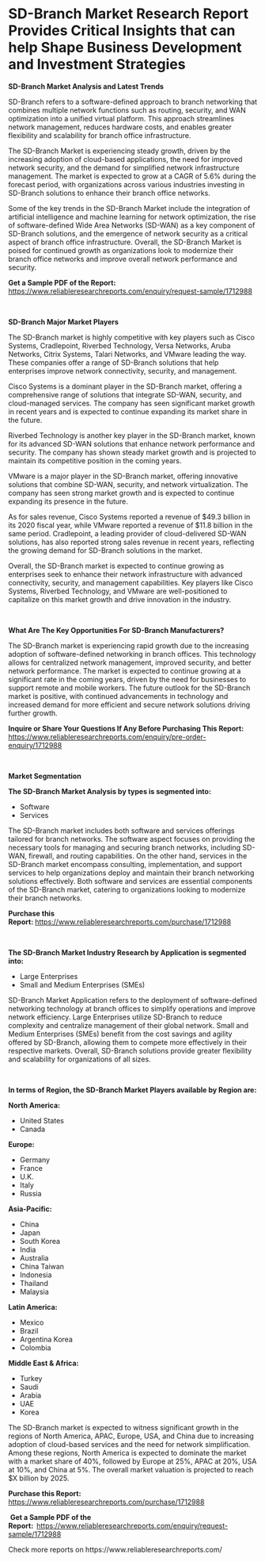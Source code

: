 <p><h1>SD-Branch Market Research Report Provides Critical Insights that can help Shape Business Development and Investment Strategies</h1></p><p><strong>SD-Branch Market Analysis and Latest Trends</strong></p>
<p><p>SD-Branch refers to a software-defined approach to branch networking that combines multiple network functions such as routing, security, and WAN optimization into a unified virtual platform. This approach streamlines network management, reduces hardware costs, and enables greater flexibility and scalability for branch office infrastructure.</p><p>The SD-Branch Market is experiencing steady growth, driven by the increasing adoption of cloud-based applications, the need for improved network security, and the demand for simplified network infrastructure management. The market is expected to grow at a CAGR of 5.6% during the forecast period, with organizations across various industries investing in SD-Branch solutions to enhance their branch office networks.</p><p>Some of the key trends in the SD-Branch Market include the integration of artificial intelligence and machine learning for network optimization, the rise of software-defined Wide Area Networks (SD-WAN) as a key component of SD-Branch solutions, and the emergence of network security as a critical aspect of branch office infrastructure. Overall, the SD-Branch Market is poised for continued growth as organizations look to modernize their branch office networks and improve overall network performance and security.</p></p>
<p><strong>Get a Sample PDF of the Report:&nbsp;</strong> <a href="https://www.reliableresearchreports.com/enquiry/request-sample/1712988">https://www.reliableresearchreports.com/enquiry/request-sample/1712988</a></p>
<p>&nbsp;</p>
<p><strong>SD-Branch Major Market Players</strong></p>
<p><p>The SD-Branch market is highly competitive with key players such as Cisco Systems, Cradlepoint, Riverbed Technology, Versa Networks, Aruba Networks, Citrix Systems, Talari Networks, and VMware leading the way. These companies offer a range of SD-Branch solutions that help enterprises improve network connectivity, security, and management.</p><p>Cisco Systems is a dominant player in the SD-Branch market, offering a comprehensive range of solutions that integrate SD-WAN, security, and cloud-managed services. The company has seen significant market growth in recent years and is expected to continue expanding its market share in the future.</p><p>Riverbed Technology is another key player in the SD-Branch market, known for its advanced SD-WAN solutions that enhance network performance and security. The company has shown steady market growth and is projected to maintain its competitive position in the coming years.</p><p>VMware is a major player in the SD-Branch market, offering innovative solutions that combine SD-WAN, security, and network virtualization. The company has seen strong market growth and is expected to continue expanding its presence in the future.</p><p>As for sales revenue, Cisco Systems reported a revenue of $49.3 billion in its 2020 fiscal year, while VMware reported a revenue of $11.8 billion in the same period. Cradlepoint, a leading provider of cloud-delivered SD-WAN solutions, has also reported strong sales revenue in recent years, reflecting the growing demand for SD-Branch solutions in the market.</p><p>Overall, the SD-Branch market is expected to continue growing as enterprises seek to enhance their network infrastructure with advanced connectivity, security, and management capabilities. Key players like Cisco Systems, Riverbed Technology, and VMware are well-positioned to capitalize on this market growth and drive innovation in the industry.</p></p>
<p>&nbsp;</p>
<p><strong>What Are The Key Opportunities For SD-Branch Manufacturers?</strong></p>
<p><p>The SD-Branch market is experiencing rapid growth due to the increasing adoption of software-defined networking in branch offices. This technology allows for centralized network management, improved security, and better network performance. The market is expected to continue growing at a significant rate in the coming years, driven by the need for businesses to support remote and mobile workers. The future outlook for the SD-Branch market is positive, with continued advancements in technology and increased demand for more efficient and secure network solutions driving further growth.</p></p>
<p><strong>Inquire or Share Your Questions If Any Before Purchasing This Report:</strong> <a href="https://www.reliableresearchreports.com/enquiry/pre-order-enquiry/1712988">https://www.reliableresearchreports.com/enquiry/pre-order-enquiry/1712988</a></p>
<p>&nbsp;</p>
<p><strong>Market Segmentation</strong></p>
<p><strong>The SD-Branch Market Analysis by types is segmented into:</strong></p>
<p><ul><li>Software</li><li>Services</li></ul></p>
<p><p>The SD-Branch market includes both software and services offerings tailored for branch networks. The software aspect focuses on providing the necessary tools for managing and securing branch networks, including SD-WAN, firewall, and routing capabilities. On the other hand, services in the SD-Branch market encompass consulting, implementation, and support services to help organizations deploy and maintain their branch networking solutions effectively. Both software and services are essential components of the SD-Branch market, catering to organizations looking to modernize their branch networks.</p></p>
<p><strong>Purchase this Report:&nbsp;</strong><a href="https://www.reliableresearchreports.com/purchase/1712988">https://www.reliableresearchreports.com/purchase/1712988</a></p>
<p>&nbsp;</p>
<p><strong>The SD-Branch Market Industry Research by Application is segmented into:</strong></p>
<p><ul><li>Large Enterprises</li><li>Small and Medium Enterprises (SMEs)</li></ul></p>
<p><p>SD-Branch Market Application refers to the deployment of software-defined networking technology at branch offices to simplify operations and improve network efficiency. Large Enterprises utilize SD-Branch to reduce complexity and centralize management of their global network. Small and Medium Enterprises (SMEs) benefit from the cost savings and agility offered by SD-Branch, allowing them to compete more effectively in their respective markets. Overall, SD-Branch solutions provide greater flexibility and scalability for organizations of all sizes.</p></p>
<p>&nbsp;</p>
<p><strong>In terms of Region, the SD-Branch Market Players available by Region are:</strong></p>
<p>
    <p> <strong> North America: </strong>
        <ul>
            <li>United States</li>
            <li>Canada</li>
        </ul>
        </p> 
    <p> <strong> Europe: </strong>
        <ul>
            <li>Germany</li>
            <li>France</li>
            <li>U.K.</li>
            <li>Italy</li>
            <li>Russia</li>
        </ul>
        </p> 
    <p> <strong> Asia-Pacific: </strong>
        <ul>
            <li>China</li>
            <li>Japan</li>
            <li>South Korea</li>
            <li>India</li>
            <li>Australia</li>
            <li>China Taiwan</li>
            <li>Indonesia</li>
            <li>Thailand</li>
            <li>Malaysia</li>
        </ul>
        </p> 
    <p> <strong> Latin America: </strong>
        <ul>
            <li>Mexico</li>
            <li>Brazil</li>
            <li>Argentina Korea</li>
            <li>Colombia</li>
        </ul>
        </p> 
    <p> <strong> Middle East & Africa: </strong>
        <ul>
            <li>Turkey</li>
            <li>Saudi</li>
            <li>Arabia</li>
            <li>UAE</li>
            <li>Korea</li>
        </ul>
    </p>
    </p>
<p><p>The SD-Branch market is expected to witness significant growth in the regions of North America, APAC, Europe, USA, and China due to increasing adoption of cloud-based services and the need for network simplification. Among these regions, North America is expected to dominate the market with a market share of 40%, followed by Europe at 25%, APAC at 20%, USA at 10%, and China at 5%. The overall market valuation is projected to reach $X billion by 2025.</p></p>
<p><strong>Purchase this Report: </strong><a href="https://www.reliableresearchreports.com/purchase/1712988">https://www.reliableresearchreports.com/purchase/1712988</a></p>
<p>&nbsp;<strong>Get a Sample PDF of the Report:&nbsp;&nbsp;</strong><a href="https://www.reliableresearchreports.com/enquiry/request-sample/1712988">https://www.reliableresearchreports.com/enquiry/request-sample/1712988</a></p>
<p><strong></strong></p>
<p>Check more reports on https://www.reliableresearchreports.com/</p>